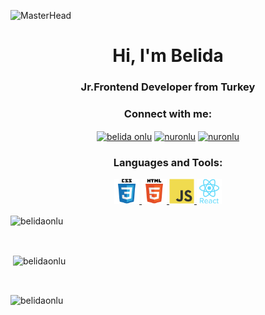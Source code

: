 ![MasterHead](https://as1.ftcdn.net/v2/jpg/03/32/21/56/1000_F_332215667_FRtsNh6JCtsstNqBlLmiP5dixFFWNJfS.jpg)
 
<h1 align="center">Hi, I'm Belida </h1>
<h3 align="center">Jr.Frontend Developer from Turkey</h3>

<h3 align="center">Connect with me:</h3>
<p align="center">
<a href="https://linkedin.com/in/belida onlu" target="blank"><img align="center" src="https://raw.githubusercontent.com/rahuldkjain/github-profile-readme-generator/master/src/images/icons/Social/linked-in-alt.svg" alt="belida onlu" height="30" width="40" /></a>
<a href="https://medium.com/belidaonlu" target="blank"><img align="center" src="https://raw.githubusercontent.com/rahuldkjain/github-profile-readme-generator/master/src/images/icons/Social/medium.svg" alt="nuronlu" height="30" width="40" /></a>
<a href="https://www.hackerrank.com/belidaonlu" target="blank"><img align="center" src="https://raw.githubusercontent.com/rahuldkjain/github-profile-readme-generator/master/src/images/icons/Social/hackerrank.svg" alt="nuronlu" height="30" width="40" /></a>
</p>

<h3 align="center">Languages and Tools:</h3>
<p align="center"> <a href="https://www.w3schools.com/css/" target="_blank" rel="noreferrer"> <img src="https://raw.githubusercontent.com/devicons/devicon/master/icons/css3/css3-original-wordmark.svg" alt="css3" width="40" height="40"/> </a> <a href="https://www.w3.org/html/" target="_blank" rel="noreferrer"> <img src="https://raw.githubusercontent.com/devicons/devicon/master/icons/html5/html5-original-wordmark.svg" alt="html5" width="40" height="40"/> </a> <a href="https://developer.mozilla.org/en-US/docs/Web/JavaScript" target="_blank" rel="noreferrer"> <img src="https://raw.githubusercontent.com/devicons/devicon/master/icons/javascript/javascript-original.svg" alt="javascript" width="40" height="40"/> </a> <a href="https://reactjs.org/" target="_blank" rel="noreferrer"> <img src="https://raw.githubusercontent.com/devicons/devicon/master/icons/react/react-original-wordmark.svg" alt="react" width="40" height="40"/> </a> 
</p>

<p><img align="center" src="https://github-readme-stats.vercel.app/api/top-langs?username=belidaonlu&show_icons=true&locale=en&layout=compact" alt="belidaonlu" /></p>
<br>
<p>&nbsp;<img align="center" src="https://github-readme-stats.vercel.app/api?username=belidaonlu&show_icons=true&locale=en" alt="belidaonlu" /></p>
<br>
<p><img align="center" src="https://github-readme-streak-stats.herokuapp.com/?user=belidaonlu&" alt="belidaonlu" /></p>




